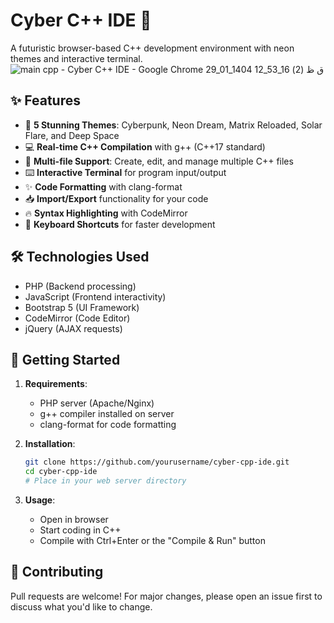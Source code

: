 # Cyber C++ IDE 🚀

A futuristic browser-based C++ development environment with neon themes and interactive terminal.
![main cpp - Cyber C++ IDE - Google Chrome 29_01_1404 12_53_16 ق ظ (2)](https://github.com/user-attachments/assets/a3c374b5-30a4-4df2-a3c2-1d9b90dcaee5)


## ✨ Features

- 🎨 **5 Stunning Themes**: Cyberpunk, Neon Dream, Matrix Reloaded, Solar Flare, and Deep Space
- 💻 **Real-time C++ Compilation** with g++ (C++17 standard)
- 📁 **Multi-file Support**: Create, edit, and manage multiple C++ files
- ⌨️ **Interactive Terminal** for program input/output
- ✨ **Code Formatting** with clang-format
- 📥 **Import/Export** functionality for your code
- 🔥 **Syntax Highlighting** with CodeMirror
- 🚀 **Keyboard Shortcuts** for faster development

## 🛠️ Technologies Used

- PHP (Backend processing)
- JavaScript (Frontend interactivity)
- Bootstrap 5 (UI Framework)
- CodeMirror (Code Editor)
- jQuery (AJAX requests)

## 🚀 Getting Started

1. **Requirements**:
   - PHP server (Apache/Nginx)
   - g++ compiler installed on server
   - clang-format for code formatting

2. **Installation**:
   ```bash
   git clone https://github.com/yourusername/cyber-cpp-ide.git
   cd cyber-cpp-ide
   # Place in your web server directory
   ```

3. **Usage**:
   - Open in browser
   - Start coding in C++
   - Compile with Ctrl+Enter or the "Compile & Run" button


## 🤝 Contributing

Pull requests are welcome! For major changes, please open an issue first to discuss what you'd like to change.
